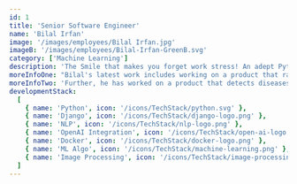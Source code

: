 ```yaml
---
id: 1
title: 'Senior Software Engineer'
name: 'Bilal Irfan'
image: '/images/employees/Bilal Irfan.jpg'
imageB: '/images/employees/Bilal-Irfan-GreenB.svg'
category: ['Machine Learning']
description: 'The Smile that makes you forget work stress! An adept Python developer with extensive knowledge of Django framework & NLP algorithms, while having a strong appetite for outdoor games!'
moreInfoOne: "Bilal's latest work includes working on a product that ranks entities from the Internet. Using Python Django, NLP, Postgresql, Docker, and GitHub, Bilal was able to Integrate and develop REST APIs, implemented ranking algorithms, wrote CronJobs, and integrated Hugging Face Transformer models for NLP."
moreInfoTwo: 'Further, he has worked on a product that detects diseases using Machine Learning Algorithms. Using Django, image processing, Postgresql, and GitHub; he worked on designing and writing database queries along with training the prediction model for accurate detection. He has also worked on a CMS system, creating custom modules for the admin panel, and a summary evaluation feature for the employee using Python Django.'
developmentStack:
  [
    { name: 'Python', icon: '/icons/TechStack/python.svg' },
    { name: 'Django', icon: '/icons/TechStack/django-logo.png' },
    { name: 'NLP', icon: '/icons/TechStack/nlp-logo.png' },
    { name: 'OpenAI Integration', icon: '/icons/TechStack/open-ai-logo.png' },
    { name: 'Docker', icon: '/icons/TechStack/docker-logo.png' },
    { name: 'ML Algo', icon: '/icons/TechStack/machine-learning.png' },
    { name: 'Image Processing', icon: '/icons/TechStack/image-processing.png' },
  ]
---
```

